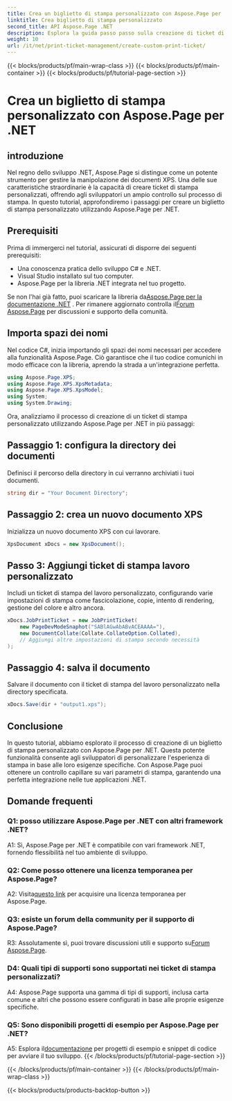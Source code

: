 ```yaml
---
title: Crea un biglietto di stampa personalizzato con Aspose.Page per .NET
linktitle: Crea biglietto di stampa personalizzato
second_title: API Aspose.Page .NET
description: Esplora la guida passo passo sulla creazione di ticket di stampa personalizzati utilizzando Aspose.Page per .NET. Personalizza la tua esperienza di stampa con un controllo capillare.
weight: 10
url: /it/net/print-ticket-management/create-custom-print-ticket/
---
```


{{< blocks/products/pf/main-wrap-class >}}
{{< blocks/products/pf/main-container >}}
{{< blocks/products/pf/tutorial-page-section >}}

# Crea un biglietto di stampa personalizzato con Aspose.Page per .NET

## introduzione

Nel regno dello sviluppo .NET, Aspose.Page si distingue come un potente strumento per gestire la manipolazione dei documenti XPS. Una delle sue caratteristiche straordinarie è la capacità di creare ticket di stampa personalizzati, offrendo agli sviluppatori un ampio controllo sul processo di stampa. In questo tutorial, approfondiremo i passaggi per creare un biglietto di stampa personalizzato utilizzando Aspose.Page per .NET.

## Prerequisiti

Prima di immergerci nel tutorial, assicurati di disporre dei seguenti prerequisiti:

- Una conoscenza pratica dello sviluppo C# e .NET.
- Visual Studio installato sul tuo computer.
- Aspose.Page per la libreria .NET integrata nel tuo progetto.

 Se non l'hai già fatto, puoi scaricare la libreria da[Aspose.Page per la documentazione .NET](https://reference.aspose.com/page/net/) . Per rimanere aggiornato controlla il[Forum Aspose.Page](https://forum.aspose.com/c/page/39) per discussioni e supporto della comunità.

## Importa spazi dei nomi

Nel codice C#, inizia importando gli spazi dei nomi necessari per accedere alla funzionalità Aspose.Page. Ciò garantisce che il tuo codice comunichi in modo efficace con la libreria, aprendo la strada a un'integrazione perfetta.

```csharp
using Aspose.Page.XPS;
using Aspose.Page.XPS.XpsMetadata;
using Aspose.Page.XPS.XpsModel;
using System;
using System.Drawing;
```

Ora, analizziamo il processo di creazione di un ticket di stampa personalizzato utilizzando Aspose.Page per .NET in più passaggi:

## Passaggio 1: configura la directory dei documenti

Definisci il percorso della directory in cui verranno archiviati i tuoi documenti.

```csharp
string dir = "Your Document Directory";
```

## Passaggio 2: crea un nuovo documento XPS

Inizializza un nuovo documento XPS con cui lavorare.

```csharp
XpsDocument xDocs = new XpsDocument();
```

## Passo 3: Aggiungi ticket di stampa lavoro personalizzato

Includi un ticket di stampa del lavoro personalizzato, configurando varie impostazioni di stampa come fascicolazione, copie, intento di rendering, gestione del colore e altro ancora.

```csharp
xDocs.JobPrintTicket = new JobPrintTicket(
    new PageDevModeSnaphot("SABlAGwAbABvACEAAAA="),
    new DocumentCollate(Collate.CollateOption.Collated),
    // Aggiungi altre impostazioni di stampa secondo necessità
);
```

## Passaggio 4: salva il documento

Salvare il documento con il ticket di stampa del lavoro personalizzato nella directory specificata.

```csharp
xDocs.Save(dir + "output1.xps");
```

## Conclusione

In questo tutorial, abbiamo esplorato il processo di creazione di un biglietto di stampa personalizzato con Aspose.Page per .NET. Questa potente funzionalità consente agli sviluppatori di personalizzare l'esperienza di stampa in base alle loro esigenze specifiche. Con Aspose.Page puoi ottenere un controllo capillare su vari parametri di stampa, garantendo una perfetta integrazione nelle tue applicazioni .NET.

## Domande frequenti

### Q1: posso utilizzare Aspose.Page per .NET con altri framework .NET?

A1: Sì, Aspose.Page per .NET è compatibile con vari framework .NET, fornendo flessibilità nel tuo ambiente di sviluppo.

### Q2: Come posso ottenere una licenza temporanea per Aspose.Page?

 A2: Visita[questo link](https://purchase.aspose.com/temporary-license/) per acquisire una licenza temporanea per Aspose.Page.

### Q3: esiste un forum della community per il supporto di Aspose.Page?

 R3: Assolutamente sì, puoi trovare discussioni utili e supporto su[Forum Aspose.Page](https://forum.aspose.com/c/page/39).

### D4: Quali tipi di supporti sono supportati nei ticket di stampa personalizzati?

A4: Aspose.Page supporta una gamma di tipi di supporti, inclusa carta comune e altri che possono essere configurati in base alle proprie esigenze specifiche.

### Q5: Sono disponibili progetti di esempio per Aspose.Page per .NET?

 A5: Esplora il[documentazione](https://reference.aspose.com/page/net/) per progetti di esempio e snippet di codice per avviare il tuo sviluppo.
{{< /blocks/products/pf/tutorial-page-section >}}

{{< /blocks/products/pf/main-container >}}
{{< /blocks/products/pf/main-wrap-class >}}

{{< blocks/products/products-backtop-button >}}
